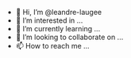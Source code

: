- 👋 Hi, I’m @leandre-laugee
- 👀 I’m interested in ...
- 🌱 I’m currently learning ...
- 💞️ I’m looking to collaborate on ...
- 📫 How to reach me ...

<!---
leandre-laugee/leandre-laugee is a ✨ special ✨ repository because its `README.md` (this file) appears on your GitHub profile.
You can click the Preview link to take a look at your changes.
--->
